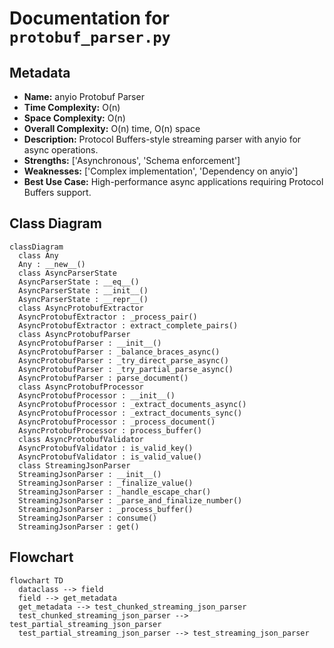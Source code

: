 # Documentation for `protobuf_parser.py`

## Metadata
- **Name:** anyio Protobuf Parser
- **Time Complexity:** O(n)
- **Space Complexity:** O(n)
- **Overall Complexity:** O(n) time, O(n) space
- **Description:** Protocol Buffers-style streaming parser with anyio for async operations.
- **Strengths:** ['Asynchronous', 'Schema enforcement']
- **Weaknesses:** ['Complex implementation', 'Dependency on anyio']
- **Best Use Case:** High-performance async applications requiring Protocol Buffers support.

## Class Diagram
```mermaid
classDiagram
  class Any
  Any : __new__()
  class AsyncParserState
  AsyncParserState : __eq__()
  AsyncParserState : __init__()
  AsyncParserState : __repr__()
  class AsyncProtobufExtractor
  AsyncProtobufExtractor : _process_pair()
  AsyncProtobufExtractor : extract_complete_pairs()
  class AsyncProtobufParser
  AsyncProtobufParser : __init__()
  AsyncProtobufParser : _balance_braces_async()
  AsyncProtobufParser : _try_direct_parse_async()
  AsyncProtobufParser : _try_partial_parse_async()
  AsyncProtobufParser : parse_document()
  class AsyncProtobufProcessor
  AsyncProtobufProcessor : __init__()
  AsyncProtobufProcessor : _extract_documents_async()
  AsyncProtobufProcessor : _extract_documents_sync()
  AsyncProtobufProcessor : _process_document()
  AsyncProtobufProcessor : process_buffer()
  class AsyncProtobufValidator
  AsyncProtobufValidator : is_valid_key()
  AsyncProtobufValidator : is_valid_value()
  class StreamingJsonParser
  StreamingJsonParser : __init__()
  StreamingJsonParser : _finalize_value()
  StreamingJsonParser : _handle_escape_char()
  StreamingJsonParser : _parse_and_finalize_number()
  StreamingJsonParser : _process_buffer()
  StreamingJsonParser : consume()
  StreamingJsonParser : get()

```

## Flowchart
```mermaid
flowchart TD
  dataclass --> field
  field --> get_metadata
  get_metadata --> test_chunked_streaming_json_parser
  test_chunked_streaming_json_parser --> test_partial_streaming_json_parser
  test_partial_streaming_json_parser --> test_streaming_json_parser

```

